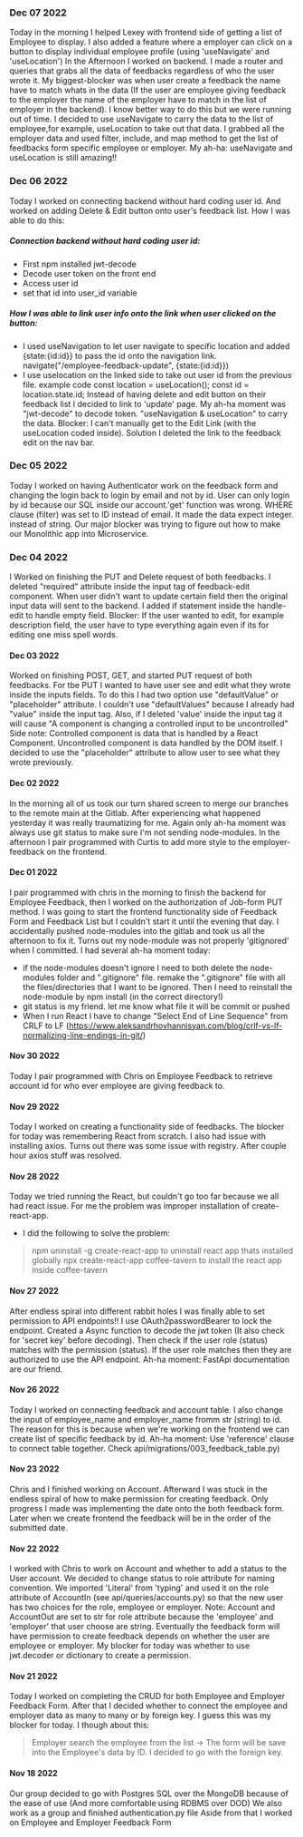 ### Dec 07 2022
Today in the morning I helped Lexey with frontend side of getting a list of Employee to display. I also added a feature where a employer can click on a button to display individual employee profile (using 'useNavigate' and 'useLocation')
In the Afternoon I worked on backend.  I made a router and queries that grabs all the data of feedbacks regardless of who the user wrote it.  My biggest-blocker was when user create a feedback the name have to match whats in the data (If the user are employee giving feedback to the employer the name of the employer have to match in the list of employer in the backend).   I know better way to do this but we were running out of time.   I decided to use useNavigate to carry the data to the list of employee,for example, useLocation to take out that data.  I grabbed all the employer data and used filter, include, and map method to get the list of feedbacks form specific employee or employer.
My ah-ha: useNavigate and useLocation is still amazing!!

### Dec 06 2022
Today I worked on connecting backend without hard coding user id.  And worked on adding Delete & Edit button onto user's feedback list.
How I was able to do this:
##### Connection backend without hard coding user id:
- First npm installed jwt-decode
- Decode user token on the front end
- Access user id
- set that id into user_id variable
##### How I was able to link user info onto the link when user clicked on the button:
- I used useNavigation to let user navigate to specific location and added {state:{id:id}} to pass the id onto the navigation link.    navigate("/employee-feedback-update", {state:{id:id}})
- I use uselocation on the linked side to take out user id from the previous file.
example code   const location = useLocation(); const id = location.state.id;
Instead of having delete and edit button on their feedback list I decided to link to 'update' page.
My ah-ha moment was "jwt-decode" to decode token. "useNavigation & useLocation" to carry the data.
Blocker: I can't manually get to the Edit Link (with the useLocation coded inside). Solution I deleted the link to the feedback edit on the nav bar.

### Dec 05 2022
Today I worked on having Authenticator work on the feedback form and changing the login back to login by email and not by id.
User can only login by id because our SQL inside our account.'get' function was wrong.  WHERE clause (filter) was set to ID instead of email. It made the data expect integer. instead of string.
Our major blocker was trying to figure out how to make our Monolithic app into Microservice.

### Dec 04 2022
I Worked on finishing the PUT and Delete request of both feedbacks.  I deleted "required" attribute inside the input tag of feedback-edit component. When user didn't want to update certain field then the original input data will sent to the backend. I added if statement inside the handle-edit to handle empty field.   Blocker: If the user wanted to edit, for example description field, the user have to type everything again even if its for editing one miss spell words.

#### Dec 03 2022
Worked on finishing POST, GET, and started PUT request of both feedbacks.   For tbe PUT I wanted to have user see and edit what they wrote inside the inputs fields.  To do this I had two option use "defaultValue" or "placeholder" attribute. I couldn't use "defaultValues" because I already had "value" inside the input tag. Also, if I deleted 'value' inside the input tag it will cause "A component is changing a controlled input to be uncontrolled" Side note: Controlled component is data that is handled by a React Component.  Uncontrolled component is data handled by the DOM itself.
I decided to use the "placeholder" attribute to allow user to see what they wrote previously.

#### Dec 02 2022
In the morning all of us took our turn shared screen to merge our branches to the remote main at the Gitlab.  After experiencing what happened yesterday it was really traumatizing for me.  Again only ah-ha moment was always use git status to make sure I'm not sending node-modules.
In the afternoon I pair programmed with Curtis to add more style to the employer-feedback on the frontend.

#### Dec 01 2022
I pair programmed with chris in the morning to finish the backend for Employee Feedback, then I worked on the authorization of Job-form PUT method.  I was going to start the frontend functionality side of Feedback Form and Feedback List but I couldn't start it until the evening that day.  I accidentally pushed node-modules into the gitlab and took us all the afternoon to fix it.  Turns out my node-module was not properly 'gitignored' when I committed.   I had several ah-ha moment today:
 - if the node-modules doesn't ignore I need to both delete the node-modules folder and ".gitignore" file. remake the ".gitignore" file with all the files/directories that I want to be ignored.  Then I need to reinstall the node-module by npm install (in the correct directory!)
 - git status is my friend.  let me know what file it will be commit or pushed
 - When I run React I have to change "Select End of Line Sequence" from CRLF to LF (https://www.aleksandrhovhannisyan.com/blog/crlf-vs-lf-normalizing-line-endings-in-git/)


#### Nov 30 2022
Today I pair programmed with Chris on Employee Feedback to retrieve account id for who ever employee are giving feedback to.

#### Nov 29 2022
Today I worked on creating a functionality side of feedbacks.
The blocker for today was remembering React from scratch.  I also had issue with installing axios.   Turns out there was some issue with registry.  After couple hour axios stuff was resolved.

#### Nov 28 2022

Today we tried running the React, but couldn't go too far because we all had react issue.   For me the problem was improper installation of create-react-app.
- I did the following to solve the problem:

>npm uninstall -g create-react-app   to uninstall react app thats installed globally
>npx create-react-app coffee-tavern   to install the react app inside coffee-tavern


#### Nov 27 2022

After endless spiral into different rabbit holes I was finally able to set permission to API endpoints!! I use OAuth2passwordBearer to lock the endpoint.  Created a Async function to decode the jwt token (It also check for 'secret key' before decoding).  Then check if the user role (status) matches with the permission (status). If the user role matches then they are authorized to use the API endpoint.  Ah-ha moment:  FastApi documentation are our friend.

#### Nov 26 2022

Today I worked on connecting feedback and account table. I also change the input of employee_name and employer_name fromm str (string) to id.  The reason for this is because when we're working on the frontend we can create list of specific feedback by id.  Ah-ha moment: Use 'reference' clause to connect table together.  Check api/migrations/003_feedback_table.py)

#### Nov 23 2022

Chris and I finished working on Account.  Afterward I was stuck in the endless spiral of how to make permission for creating feedback. Only progress I made was implementing the date onto the both feedback form. Later when we create frontend the feedback will be in the order of the submitted date.

#### Nov 22 2022

I worked with Chris to work on Account and whether to add a status to the User account.  We decided to change status to role attribute for naming convention.  We imported 'Literal' from 'typing' and used it on the role attribute of AccountIn (see api/queries/accounts.py) so that the new user has two choices for the role, employee or employer.   Note: Account and AccountOut are set to str for role attribute because the 'employee' and 'employer' that user choose are string.   Eventually the feedback form will have permission to create feedback depends on whether the user are employee or employer.
My blocker for today was whether to use jwt.decoder or dictionary to create a permission.

#### Nov 21 2022

Today I worked on completing the CRUD for both Employee and Employer Feedback Form.  After that I decided whether to connect the employee and employer data as many to many or by foreign key.  I guess this was my blocker for today.
I though about this:
> Employer search the employee from the list -> The form will be save into the Employee's data by ID.
I decided to go with the foreign key.


#### Nov 18 2022

Our group decided to go with Postgres SQL over the MongoDB because of the ease of use (And more comfortable using RDBMS over DOD)
We also work as a group and finished authentication.py file
Aside from that I worked on Employee and Employer Feedback Form
